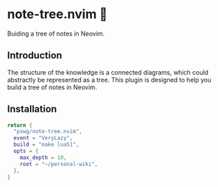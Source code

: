 # note-tree.nvim 🌳

Buiding a tree of notes in Neovim.

## Introduction

The structure of the knowledge is a connected diagrams, which could abstractly be represented as a tree. This plugin is designed to help you build a tree of notes in Neovim.

## Installation

```lua
return {
  "pxwg/note-tree.nvim",
  event = "VeryLazy",
  build = "make lua51",
  opts = {
    max_depth = 10,
    root = "~/personal-wiki",
  },
}
```
